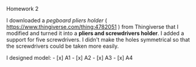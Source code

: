 Homework 2

I downloaded a *pegboard pliers holder* ( https://www.thingiverse.com/thing:4782051 ) from Thingiverse that I modified and turned it into a **pliers and screwdrivers holder**.
I added a support for five screwdrivers. I didn't make the holes symmetrical so that the screwdrivers could be taken more easily.

I designed model:
        - [x] A1
        - [x] A2
        - [x] A3
        - [x] A4
